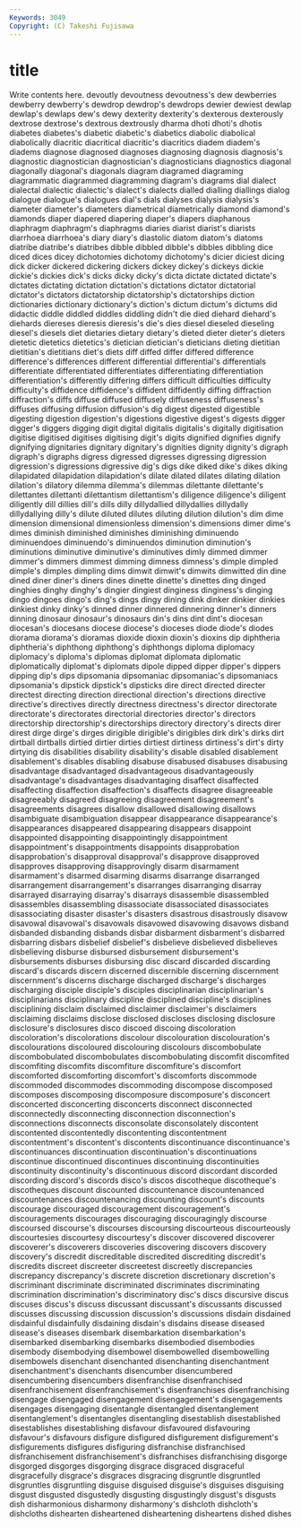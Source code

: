 ```yaml
---
Keywords: 3049 
Copyright: (C) Takeshi Fujisawa
---
```


# title

Write contents here.
 devoutly
devoutness devoutness's dew dewberries dewberry dewberry's dewdrop dewdrop's dewdrops dewier
dewiest dewlap dewlap's dewlaps dew's dewy dexterity dexterity's dexterous dexterously
dextrose dextrose's dextrous dextrously dharma dhoti dhoti's dhotis diabetes diabetes's
diabetic diabetic's diabetics diabolic diabolical diabolically diacritic diacritical diacritic's diacritics
diadem diadem's diadems diagnose diagnosed diagnoses diagnosing diagnosis diagnosis's diagnostic
diagnostician diagnostician's diagnosticians diagnostics diagonal diagonally diagonal's diagonals diagram diagramed
diagraming diagrammatic diagrammed diagramming diagram's diagrams dial dialect dialectal dialectic
dialectic's dialect's dialects dialled dialling diallings dialog dialogue dialogue's dialogues
dial's dials dialyses dialysis dialysis's diameter diameter's diameters diametrical diametrically
diamond diamond's diamonds diaper diapered diapering diaper's diapers diaphanous diaphragm
diaphragm's diaphragms diaries diarist diarist's diarists diarrhoea diarrhoea's diary diary's
diastolic diatom diatom's diatoms diatribe diatribe's diatribes dibble dibbled dibble's
dibbles dibbling dice diced dices dicey dichotomies dichotomy dichotomy's dicier
diciest dicing dick dicker dickered dickering dickers dickey dickey's dickeys
dickie dickie's dickies dick's dicks dicky dicky's dicta dictate dictated
dictate's dictates dictating dictation dictation's dictations dictator dictatorial dictator's dictators
dictatorship dictatorship's dictatorships diction dictionaries dictionary dictionary's diction's dictum dictum's
dictums did didactic diddle diddled diddles diddling didn't die died
diehard diehard's diehards diereses dieresis dieresis's die's dies diesel dieseled
dieseling diesel's diesels diet dietaries dietary dietary's dieted dieter dieter's
dieters dietetic dietetics dietetics's dietician dietician's dieticians dieting dietitian dietitian's
dietitians diet's diets diff diffed differ differed difference difference's differences
different differential differential's differentials differentiate differentiated differentiates differentiating differentiation differentiation's
differently differing differs difficult difficulties difficulty difficulty's diffidence diffidence's diffident
diffidently diffing diffraction diffraction's diffs diffuse diffused diffusely diffuseness diffuseness's
diffuses diffusing diffusion diffusion's dig digest digested digestible digesting digestion
digestion's digestions digestive digest's digests digger digger's diggers digging digit
digital digitalis digitalis's digitally digitisation digitise digitised digitises digitising digit's
digits dignified dignifies dignify dignifying dignitaries dignitary dignitary's dignities dignity
dignity's digraph digraph's digraphs digress digressed digresses digressing digression digression's
digressions digressive dig's digs dike diked dike's dikes diking dilapidated
dilapidation dilapidation's dilate dilated dilates dilating dilation dilation's dilatory dilemma
dilemma's dilemmas dilettante dilettante's dilettantes dilettanti dilettantism dilettantism's diligence diligence's
diligent diligently dill dillies dill's dills dilly dillydallied dillydallies dillydally
dillydallying dilly's dilute diluted dilutes diluting dilution dilution's dim dime
dimension dimensional dimensionless dimension's dimensions dimer dime's dimes diminish diminished
diminishes diminishing diminuendo diminuendoes diminuendo's diminuendos diminution diminution's diminutions diminutive
diminutive's diminutives dimly dimmed dimmer dimmer's dimmers dimmest dimming dimness
dimness's dimple dimpled dimple's dimples dimpling dims dimwit dimwit's dimwits
dimwitted din dine dined diner diner's diners dines dinette dinette's
dinettes ding dinged dinghies dinghy dinghy's dingier dingiest dinginess dinginess's
dinging dingo dingoes dingo's ding's dings dingy dining dink dinker
dinkier dinkies dinkiest dinky dinky's dinned dinner dinnered dinnering dinner's
dinners dinning dinosaur dinosaur's dinosaurs din's dins dint dint's diocesan
diocesan's diocesans diocese diocese's dioceses diode diode's diodes diorama diorama's
dioramas dioxide dioxin dioxin's dioxins dip diphtheria diphtheria's diphthong diphthong's
diphthongs diploma diplomacy diplomacy's diploma's diplomas diplomat diplomata diplomatic diplomatically
diplomat's diplomats dipole dipped dipper dipper's dippers dipping dip's dips
dipsomania dipsomaniac dipsomaniac's dipsomaniacs dipsomania's dipstick dipstick's dipsticks dire direct
directed directer directest directing direction directional direction's directions directive directive's
directives directly directness directness's director directorate directorate's directorates directorial directories
director's directors directorship directorship's directorships directory directory's directs direr direst
dirge dirge's dirges dirigible dirigible's dirigibles dirk dirk's dirks dirt
dirtball dirtballs dirtied dirtier dirties dirtiest dirtiness dirtiness's dirt's dirty
dirtying dis disabilities disability disability's disable disabled disablement disablement's disables
disabling disabuse disabused disabuses disabusing disadvantage disadvantaged disadvantageous disadvantageously disadvantage's
disadvantages disadvantaging disaffect disaffected disaffecting disaffection disaffection's disaffects disagree disagreeable
disagreeably disagreed disagreeing disagreement disagreement's disagreements disagrees disallow disallowed disallowing
disallows disambiguate disambiguation disappear disappearance disappearance's disappearances disappeared disappearing disappears
disappoint disappointed disappointing disappointingly disappointment disappointment's disappointments disappoints disapprobation disapprobation's
disapproval disapproval's disapprove disapproved disapproves disapproving disapprovingly disarm disarmament disarmament's
disarmed disarming disarms disarrange disarranged disarrangement disarrangement's disarranges disarranging disarray
disarrayed disarraying disarray's disarrays disassemble disassembled disassembles disassembling disassociate disassociated
disassociates disassociating disaster disaster's disasters disastrous disastrously disavow disavowal disavowal's
disavowals disavowed disavowing disavows disband disbanded disbanding disbands disbar disbarment
disbarment's disbarred disbarring disbars disbelief disbelief's disbelieve disbelieved disbelieves disbelieving
disburse disbursed disbursement disbursement's disbursements disburses disbursing disc discard discarded
discarding discard's discards discern discerned discernible discerning discernment discernment's discerns
discharge discharged discharge's discharges discharging disciple disciple's disciples disciplinarian disciplinarian's
disciplinarians disciplinary discipline disciplined discipline's disciplines disciplining disclaim disclaimed disclaimer
disclaimer's disclaimers disclaiming disclaims disclose disclosed discloses disclosing disclosure disclosure's
disclosures disco discoed discoing discoloration discoloration's discolorations discolour discolouration discolouration's
discolourations discoloured discolouring discolours discombobulate discombobulated discombobulates discombobulating discomfit discomfited
discomfiting discomfits discomfiture discomfiture's discomfort discomforted discomforting discomfort's discomforts discommode
discommoded discommodes discommoding discompose discomposed discomposes discomposing discomposure discomposure's disconcert
disconcerted disconcerting disconcerts disconnect disconnected disconnectedly disconnecting disconnection disconnection's disconnections
disconnects disconsolate disconsolately discontent discontented discontentedly discontenting discontentment discontentment's discontent's
discontents discontinuance discontinuance's discontinuances discontinuation discontinuation's discontinuations discontinue discontinued discontinues
discontinuing discontinuities discontinuity discontinuity's discontinuous discord discordant discorded discording discord's
discords disco's discos discotheque discotheque's discotheques discount discounted discountenance discountenanced
discountenances discountenancing discounting discount's discounts discourage discouraged discouragement discouragement's discouragements
discourages discouraging discouragingly discourse discoursed discourse's discourses discoursing discourteous discourteously
discourtesies discourtesy discourtesy's discover discovered discoverer discoverer's discoverers discoveries discovering
discovers discovery discovery's discredit discreditable discredited discrediting discredit's discredits discreet
discreeter discreetest discreetly discrepancies discrepancy discrepancy's discrete discretion discretionary discretion's
discriminant discriminate discriminated discriminates discriminating discrimination discrimination's discriminatory disc's discs
discursive discus discuses discus's discuss discussant discussant's discussants discussed discusses
discussing discussion discussion's discussions disdain disdained disdainful disdainfully disdaining disdain's
disdains disease diseased disease's diseases disembark disembarkation disembarkation's disembarked disembarking
disembarks disembodied disembodies disembody disembodying disembowel disembowelled disembowelling disembowels disenchant
disenchanted disenchanting disenchantment disenchantment's disenchants disencumber disencumbered disencumbering disencumbers disenfranchise
disenfranchised disenfranchisement disenfranchisement's disenfranchises disenfranchising disengage disengaged disengagement disengagement's disengagements
disengages disengaging disentangle disentangled disentanglement disentanglement's disentangles disentangling disestablish disestablished
disestablishes disestablishing disfavour disfavoured disfavouring disfavour's disfavours disfigure disfigured disfigurement
disfigurement's disfigurements disfigures disfiguring disfranchise disfranchised disfranchisement disfranchisement's disfranchises disfranchising
disgorge disgorged disgorges disgorging disgrace disgraced disgraceful disgracefully disgrace's disgraces
disgracing disgruntle disgruntled disgruntles disgruntling disguise disguised disguise's disguises disguising
disgust disgusted disgustedly disgusting disgustingly disgust's disgusts dish disharmonious disharmony
disharmony's dishcloth dishcloth's dishcloths dishearten disheartened disheartening disheartens dished dishes

